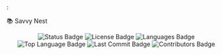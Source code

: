 :

📚 Savvy Nest
<p align="center"> <img src="https://img.shields.io/badge/Status-Active-brightgreen" alt="Status Badge"/> <img src="https://img.shields.io/github/license/The-Git-Gurus/SavvyNest" alt="License Badge"/> <img src="https://img.shields.io/github/languages/count/The-Git-Gurus/SavvyNest" alt="Languages Badge"/> <img src="https://img.shields.io/github/languages/top/The-Git-Gurus/SavvyNest" alt="Top Language Badge"/> <img src="https://img.shields.io/github/last-commit/The-Git-Gurus/SavvyNest" alt="Last Commit Badge"/> <img src="https://img.shields.io/github/contributors/The-Git-Gurus/SavvyNest" alt="Contributors Badge"/> </p>
